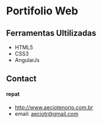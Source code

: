 Portifolio Web
======

## Ferramentas Ultilizadas

* HTML5
* CSS3
* AngularJs


## Contact
#### repat
* http://www.aeciotenorio.com.br
* email: aeciotr@gmail.com


